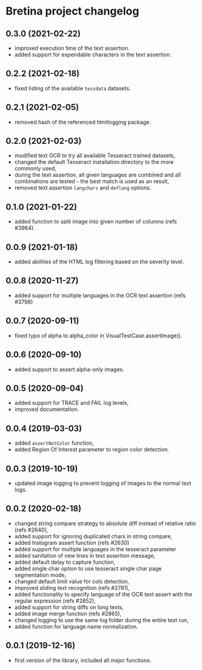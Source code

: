 # Bretina project changelog

## 0.3.0 (2021-02-22)

- improved execution time of the text assertion.
- added support for expendable characters in the text assertion.

## 0.2.2 (2021-02-18)

- fixed listing of the available `tessdata` datasets.

## 0.2.1 (2021-02-05)

- removed hash of the referenced htmllogging package.

## 0.2.0 (2021-02-03)

- modified text OCR to try all available Tesseract trained datasets,
- changed the default Tesseract installation directory to the more commonly used,
- during the text assertion, all given languages are combined and all combinations are tested - the best match is used
  as an result,
- removed text assertion `langchars` and `deflang` options.

## 0.1.0 (2021-01-22)

- added function to split image into given number of columns (refs #3964).

## 0.0.9 (2021-01-18)

- added abilities of the HTML log filtering based on the severity level.

## 0.0.8 (2020-11-27)

- added support for multiple languages in the OCR text assertion (refs #3798)

## 0.0.7 (2020-09-11)

- fixed typo of alpha to alpha_color in VisualTestCase.assertImage().

## 0.0.6 (2020-09-10)

- added support to assert alpha-only images.

## 0.0.5 (2020-09-04)

- added support for TRACE and FAIL log levels,
- improved documentation.

## 0.0.4 (2019-03-03)

- added `assertNotColor` function,
- added Region Of Interest parameter to region color detection.

## 0.0.3 (2019-10-19)

- updated image logging to prevent logging of images to the normal text logs.

## 0.0.2 (2020-02-18)

- changed string compare strategy to absolute diff instead of relative ratio (refs #2640),
- added support for ignoring duplicated chars in string compare,
- added histogram assert function (refs #2630)
- added support for multiple languages in the tesseract parameter
- added sanitation of new lines in text assertion message,
- added default delay to capture function,
- added single char option to use tesseract single char page segmentation mode,
- changed default limit value for cols detection,
- improved sliding text recognition (refs #2781),
- added functionality to specify language of the OCR text assert with the regular expression (refs #2852),
- added support for string diffs on long texts,
- added image merge function (refs #2865),
- changed logging to use the same log folder during the entire test run,
- added function for language name normalization.

## 0.0.1 (2019-12-16)

- first version of the library, included all major functions.
